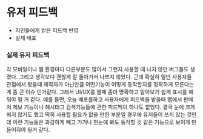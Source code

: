 # 유저 피드백
- 지인들에게 받은 피드백 반영
- 실제 배포

### 실제 유저 피드백
각 모바일이나 웹 환경마다 다른부분도 많아서 그런지 사용할 때 나지 않던 버그들도 생겼다.
그리고 생각보다 괜찮게 잘 돌아가서 나쁘지 않았다. 근데 확실히 일반 사용자들 관점에서 봤을때 제작자가 아닌만큼 어떤기능이 어떻게 동작할지를
정확하게 모른다는게 좀 큰 이슈 인거같다. 그래서 UI/UX를 짤때 좀더 명확하고 알아보기 쉽게 표시를 해둬야 될 거 같다. 예를 들면, 오늘 배포를하고
사용자에게 피드백을 받을때 맵에서 판매처 제보 기능이나 해시태그 검색기능들에 관한 피드백이 하나도 없었다. 결국 눈에 크게 띄지 않기도 했고 딱히 사용할 필요가 없을
만한 부분일 경우에 유저들이 쓰지 않는 것인데 이런 기능들은 과감하게 빼고 가거나 한눈에 봐도 동작할 것 같은 기능으로 보이게 만들어줘야 될거 같다.


